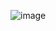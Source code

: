 ![image](https://github.com/DaliaAlzubi/U-CycleMLP/assets/86482704/5463a9be-15b7-49d0-9a1a-27f3058d20bb)

